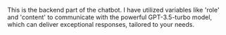 This is the backend part of the chatbot. I have utilized variables like 'role' and 'content' to communicate with the powerful GPT-3.5-turbo model, which can deliver exceptional responses, tailored to your needs.
